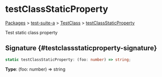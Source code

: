 # testClassStaticProperty

[Packages](/) &gt; [test-suite-a](/test-suite-a/) &gt; [TestClass](/test-suite-a/testclass-class/) &gt; [testClassStaticProperty](/test-suite-a/testclass-class/testclassstaticproperty-property)

Test static class property

## Signature {#testclassstaticproperty-signature}

```typescript
static testClassStaticProperty: (foo: number) => string;
```

**Type**: (foo: number) =&gt; string
